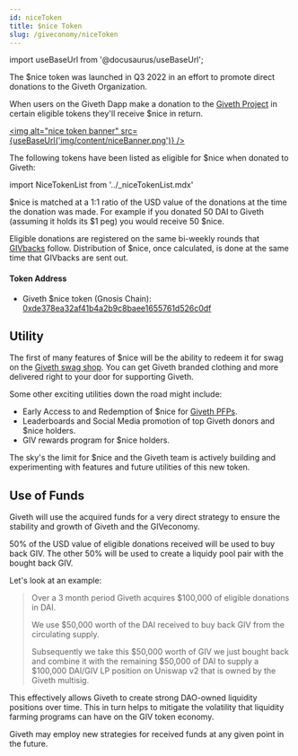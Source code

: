 ```yaml
---
id: niceToken
title: $nice Token
slug: /giveconomy/niceToken
---
```

import useBaseUrl from '@docusaurus/useBaseUrl';


The $nice token was launched in Q3 2022 in an effort to promote direct donations to the Giveth Organization.

When users on the Giveth Dapp make a donation to the [Giveth Project](https://giveth.io/project/the-giveth-community-of-makers) in certain eligible tokens they'll receive $nice in return.

<a href="https://giveth.io/project/the-giveth-community-of-makers"><img alt="nice token banner"  src={useBaseUrl('img/content/niceBanner.png')} /></a>


The following tokens have been listed as eligible for $nice when donated to Giveth:

import NiceTokenList from '../_niceTokenList.mdx'

<NiceTokenList />

$nice is matched at a 1:1 ratio of the USD value of the donations at the time the donation was made. For example if you donated 50 DAI to Giveth (assuming it holds its $1 peg) you would receive 50 $nice.

Eligible donations are registered on the same bi-weekly rounds that [GIVbacks](https://docs.giveth.io/giveconomy/givbacks/) follow. Distribution of $nice, once calculated, is done at the same time that GIVbacks are sent out.

#### Token Address
- Giveth $nice token (Gnosis Chain): [0xde378ea32af41b4a2b9c8baee1655761d526c0df](https://gnosisscan.io/token/0xde378ea32af41b4a2b9c8baee1655761d526c0df)

## Utility

The first of many features of $nice will be the ability to redeem it for swag on the [Giveth swag shop](https://swag.giveth.io/). You can get Giveth branded clothing and more delivered right to your door for supporting Giveth.

Some other exciting utilities down the road might include:
- Early Access to and Redemption of $nice for [Giveth PFPs](https://forum.giveth.io/t/the-givers-pfp-collection-initial-sketches/656/5).
- Leaderboards and Social Media promotion of top Giveth donors and $nice holders.
- GIV rewards program for $nice holders.

The sky's the limit for $nice and the Giveth team is actively building and experimenting with features and future utilities of this new token.

## Use of Funds

Giveth will use the acquired funds for a very direct strategy to ensure the stability and growth of Giveth and the GIVeconomy. 

50% of the USD value of eligible donations received will be used to buy back GIV. The other 50% will be used to create a liquidy pool pair with the bought back GIV.

Let's look at an example:
> Over a 3 month period Giveth acquires $100,000 of eligible donations in DAI.
> 
> We use $50,000 worth of the DAI received to buy back GIV from the circulating supply.
> 
> Subsequently we take this $50,000 worth of GIV we just bought back and combine it with the remaining $50,000 of DAI to supply a $100,000 DAI/GIV LP position on Uniswap v2 that is owned by the Giveth multisig.

This effectively allows Giveth to create strong DAO-owned liquidity positions over time. This in turn helps to mitigate the volatility that liquidity farming programs can have on the GIV token economy.

Giveth may employ new strategies for received funds at any given point in the future.

